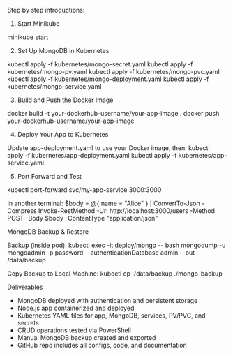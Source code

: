 Step by step introductions:
1. Start Minikube
   
minikube start

2. Set Up MongoDB in Kubernetes
   
kubectl apply -f kubernetes/mongo-secret.yaml
kubectl apply -f kubernetes/mongo-pv.yaml
kubectl apply -f kubernetes/mongo-pvc.yaml
kubectl apply -f kubernetes/mongo-deployment.yaml
kubectl apply -f kubernetes/mongo-service.yaml

3. Build and Push the Docker Image

docker build -t your-dockerhub-username/your-app-image .
docker push your-dockerhub-username/your-app-image

4. Deploy Your App to Kubernetes
   
Update app-deployment.yaml to use your Docker image, then:
kubectl apply -f kubernetes/app-deployment.yaml
kubectl apply -f kubernetes/app-service.yaml

5. Port Forward and Test
   
kubectl port-forward svc/my-app-service 3000:3000

In another terminal:
$body = @{ name = "Alice" } | ConvertTo-Json -Compress
Invoke-RestMethod -Uri http://localhost:3000/users -Method POST -Body $body -ContentType "application/json"

MongoDB Backup & Restore

Backup (inside pod):
kubectl exec -it deploy/mongo -- bash
mongodump -u mongoadmin -p password --authenticationDatabase admin --out /data/backup

Copy Backup to Local Machine:
kubectl cp <mongo-pod-name>:/data/backup ./mongo-backup

Deliverables
- MongoDB deployed with authentication and persistent storage
- Node.js app containerized and deployed
- Kubernetes YAML files for app, MongoDB, services, PV/PVC, and secrets
- CRUD operations tested via PowerShell
- Manual MongoDB backup created and exported
- GitHub repo includes all configs, code, and documentation
